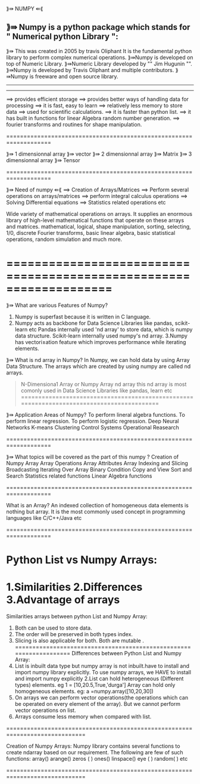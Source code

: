 ⟫⇛                            NUMPY                                         ⇚⟪

⟫⇛ Numpy is a python package which stands for " Numerical python Library ":
-------------------------------------------------------------------------------

⟫⇛ This was created in 2005 by travis Oliphant
It is the fundamental python library to perform complex numerical operations.
⟫⇛Numpy is developed on top of Numeric Library.
⟫⇛Numeric Library developed by "" Jim Hugunin "".
⟫⇛Numpy is developed by Travis Oliphant and multiple contributors.
⟫⇛Numpy is freeware and open source library.

-------------------------------------------------------------------------------
-------------------------------------------------------------------------------

==> provides efficient storage
==> provides better ways of handling data for processing
==> it is fast, easy to learn
==> relatively less memory to store data
==> used for scientific calculations.
==> it is faster than python list.
==> it has built in functions for linear Algebra random number generation.
==> fourier transforms and routines for shape manipulation.

===================================================================

⟫⇛ 1 dimensionnal array  ⟫⇛ vector
⟫⇛ 2 dimensionnal array  ⟫⇛ Matrix
⟫⇛ 3 dimensionnal array  ⟫⇛ Tensor

===================================================================

⟫⇛  Need of numpy  ⇚⟪
==> Creation of Arrays/Matrices
==> Perform several operations on arrays/matrices
==> perform integral calculus operations
==> Solving Differential equations
==> Statistics related operations etc

Wide variety of mathematical operations on arrays.
It supplies an enormous library of high-level mathematical functions that
operate on these arrays and matrices.
mathematical, logical, shape manipulation, sorting, selecting, 1/0,
discrete Fourier transforms, basic linear algebra, basic statistical
operations, random simulation and much more.

===================================================================
===================================================================

⟫⇛ What are various Features of Numpy?
1. Numpy is superfast because it is written in C language.
2. Numpy acts as backbone for Data Science Libraries like pandas, scikit-learn etc
   Pandas internally used 'nd array' to store data, which is numpy data structure.
   Scikit-learn internally used numpy's nd array.
3.Numpy has vectori±ation feature which improves performance while iterating
   elements.

⟫⇛ What is nd array in Numpy?
In Numpy, we can hold data by using Array Data Structure.
The arrays which are created by using numpy are called nd arrays.
>N-Dimensiona1 Array or Numpy Array
nd array this nd array is most comonly used in Data Science Libraries like pandas,
learn etc
==========================================================================================

⟫⇛ Application Areas of Numpy? 
To perform lineral algebra functions.
To perform linear regression.
To perform logistic regression.
Deep Neural Networks
K-means Clustering
Control Systems
Operational Reasearch

===================================================================

⟫⇛ What topics will be covered as the part of this numpy ?
Creation of Numpy Array
Array Operations
Array Attributes
Array Indexing and Slicing
Broadcasting
Iterating Over Array
Binary Condition
Copy and View
Sort and Search
Statistics related functions
Linear Algebra functions

===================================================================

What is an Array?
An indexed collection of homogeneous data elements is nothing but array.
It is the most commonly used concept in programming languages like C/C++/Java etc

===================================================================

Python List vs Numpy Arrays:
===================================================================
1.Similarities 
2.Differences 
3.Advantage of arrays
===================================================================
Similarities arrays between python List and Numpy Array:
1. Both can be used to store data.
2. The order will be preserved in both types index.
3. Slicing is also applicable for both. Both are mutable .
===================================================================
Differences between Python List and Numpy Array:
1. List is inbuilt data type but numpy array is not inbuilt.have to install and import numpy library explicitly.
   To use numpy arrays, we HAVE to install and import numpy explicitly
2.List can hold heterogeneous (Different types) elements.
      eg 1 = [10,20.5,True,'durga']
  Array can hold only homogeneous elements.
      eg: a =numpy.array([10,20,30]) 
3. On arrays we can perform vector operations(the operations which can be operated
  on every element of the array). But we cannot perform vector operations on list.
4. Arrays consume less memory when compared with list.

=============================================================================

Creation of Numpy Arrays:
Numpy library contains several functions to create ndarray based on our requirement.
The following are few of such functions:
array()
arange()
zeros ( )
ones()
linspace()
eye ( )
random( )
etc

=============================================================================





















